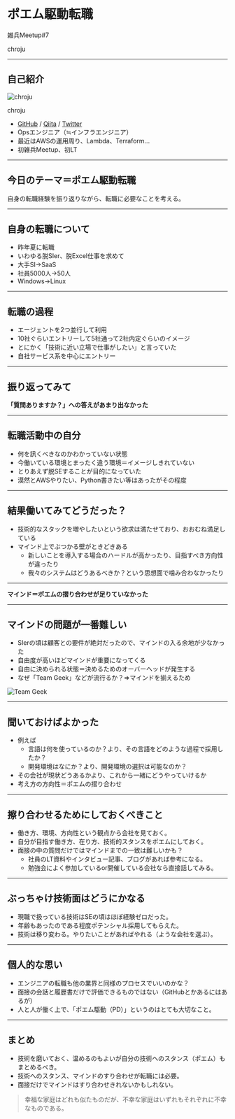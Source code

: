 # ポエム駆動転職

雑兵Meetup#7

chroju

---

## 自己紹介

![chroju](https://en.gravatar.com/userimage/112557146/b0bb9918ea567d117d4745f14fb3822a.jpg?size=200)

chroju

* [GitHub](https://github.com/chroju) / [Qiita](http://qiita.com/chroju) / [Twitter](https://twitter.com/chroju)
* Opsエンジニア（≒インフラエンジニア）
* 最近はAWSの運用周り、Lambda、Terraform...
* 初雑兵Meetup、初LT

---

## 今日のテーマ＝ポエム駆動転職

自身の転職経験を振り返りながら、転職に必要なことを考える。

---

## 自身の転職について

* 昨年夏に転職
* いわゆる脱SIer、脱Excel仕事を求めて
* 大手SI→SaaS
* 社員5000人→50人
* Windows→Linux

---

## 転職の過程

* エージェントを2つ並行して利用
* 10社ぐらいエントリーして5社通って2社内定ぐらいのイメージ
* とにかく「技術に近い立場で仕事がしたい」と言っていた
* 自社サービス系を中心にエントリー

---

## 振り返ってみて

**「質問ありますか？」への答えがあまり出なかった**

---

## 転職活動中の自分

* 何を訊くべきなのかわかっていない状態
* 今働いている環境とまったく違う環境＝イメージしきれていない
* とりあえず脱SEすることが目的になっていた
* 漠然とAWSやりたい、Python書きたい等はあったがその程度

---

## 結果働いてみてどうだった？

* 技術的なスタックを増やしたいという欲求は満たせており、おおむね満足している
* マインド上でぶつかる壁がときどきある
  * 新しいことを導入する場合のハードルが高かったり、目指すべき方向性が違ったり
  * 我々のシステムはどうあるべきか？という思想面で噛み合わなかったり

---

**マインド＝ポエムの摺り合わせが足りていなかった**

---

## マインドの問題が一番難しい

* SIerの頃は顧客との要件が絶対だったので、マインドの入る余地が少なかった
* 自由度が高いほどマインドが重要になってくる
* 自由に決められる状態＝決めるためのオーバーヘッドが発生する
* なぜ「Team Geek」などが流行るか？⇒マインドを揃えるため

![Team Geek](http://images-jp.amazon.com/images/P/4873116309.09._SCLZZZZZZZ_.jpg)

---

## 聞いておけばよかった

* 例えば
  * 言語は何を使っているのか？より、その言語をどのような過程で採用したか？
  * 開発環境はなにか？より、開発環境の選択は可能なのか？
* その会社が現状どうあるかより、これから一緒にどうやっていけるか
* 考え方の方向性＝ポエムの摺り合わせ

---

## 擦り合わせるためにしておくべきこと

* 働き方、環境、方向性という観点から会社を見ておく。
* 自分が目指す働き方、在り方、技術的スタンスをポエムにしておく。
* 面接の中の質問だけではマインドまでの一致は難しいかも？
  * 社員のLT資料やインタビュー記事、ブログがあれば参考になる。
  * 勉強会によく参加しているor開催している会社なら直接話してみる。

---

## ぶっちゃけ技術面はどうにかなる

* 現職で扱っている技術はSEの頃はほぼ経験ゼロだった。
* 年齢もあったのである程度ポテンシャル採用してもらえた。
* 技術は移り変わる。やりたいことがあればやれる（ような会社を選ぶ）。

---

## 個人的な思い

* エンジニアの転職も他の業界と同様のプロセスでいいのかな？
* 面接の会話と履歴書だけで評価できるものではない（GitHubとかあるにはあるが）
* 人と人が働く上で、「ポエム駆動（PD）」というのはとても大切なこと。

---

## まとめ

* 技術を磨いておく、温めるのもよいが自分の技術へのスタンス（ポエム）もまとめるべき。
* 技術へのスタンス、マインドのすり合わせが転職には必要。
* 面接だけでマインドはすり合わせきれないかもしれない。

> 幸福な家庭はどれも似たものだが、不幸な家庭はいずれもそれぞれに不幸なものである。

